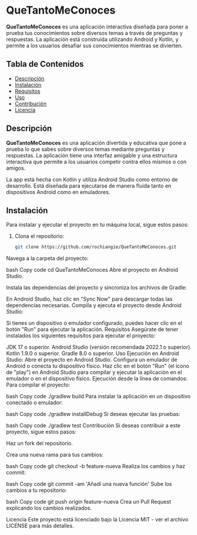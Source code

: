 # QueTantoMeConoces

**QueTantoMeConoces** es una aplicación interactiva diseñada para poner a prueba tus conocimientos sobre diversos temas a través de preguntas y respuestas. La aplicación está construida utilizando Android y Kotlin, y permite a los usuarios desafiar sus conocimientos mientras se divierten.

## Tabla de Contenidos

- [Descripción](#descripción)
- [Instalación](#instalación)
- [Requisitos](#requisitos)
- [Uso](#uso)
- [Contribución](#contribución)
- [Licencia](#licencia)

## Descripción

**QueTantoMeConoces** es una aplicación divertida y educativa que pone a prueba lo que sabes sobre diversos temas mediante preguntas y respuestas. La aplicación tiene una interfaz amigable y una estructura interactiva que permite a los usuarios competir contra ellos mismos o con amigos. 

La app está hecha con Kotlin y utiliza Android Studio como entorno de desarrollo. Está diseñada para ejecutarse de manera fluida tanto en dispositivos Android como en emuladores.

## Instalación

Para instalar y ejecutar el proyecto en tu máquina local, sigue estos pasos:

1. Clona el repositorio:

   ```bash
   git clone https://github.com/rochiangie/QueTantoMeConoces.git
Navega a la carpeta del proyecto:

bash
Copy code
cd QueTantoMeConoces
Abre el proyecto en Android Studio.

Instala las dependencias del proyecto y sincroniza los archivos de Gradle:

En Android Studio, haz clic en "Sync Now" para descargar todas las dependencias necesarias.
Compila y ejecuta el proyecto desde Android Studio:

Si tienes un dispositivo o emulador configurado, puedes hacer clic en el botón "Run" para ejecutar la aplicación.
Requisitos
Asegúrate de tener instalados los siguientes requisitos para ejecutar el proyecto:

JDK 17 o superior.
Android Studio (versión recomendada 2022.1 o superior).
Kotlin 1.9.0 o superior.
Gradle 8.0 o superior.
Uso
Ejecución en Android Studio:
Abre el proyecto en Android Studio.
Configura un emulador de Android o conecta tu dispositivo físico.
Haz clic en el botón "Run" (el icono de "play") en Android Studio para compilar y ejecutar la aplicación en el emulador o en el dispositivo físico.
Ejecución desde la línea de comandos:
Para compilar el proyecto:

bash
Copy code
./gradlew build
Para instalar la aplicación en un dispositivo conectado o emulador:

bash
Copy code
./gradlew installDebug
Si deseas ejecutar las pruebas:

bash
Copy code
./gradlew test
Contribución
Si deseas contribuir a este proyecto, sigue estos pasos:

Haz un fork del repositorio.

Crea una nueva rama para tus cambios:

bash
Copy code
git checkout -b feature-nueva
Realiza los cambios y haz commit:

bash
Copy code
git commit -am 'Añadí una nueva función'
Sube los cambios a tu repositorio:

bash
Copy code
git push origin feature-nueva
Crea un Pull Request explicando los cambios realizados.

Licencia
Este proyecto está licenciado bajo la Licencia MIT - ver el archivo LICENSE para más detalles.